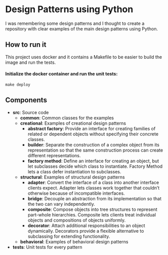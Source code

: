 # Design Patterns using Python #
I was remembering some design patterns and I thought to create a repository with clear examples of the main design patterns using Python.


## How to run it
This project uses docker and it contains a Makefile to be easier to build the image and run the tests.
#### Initialize the docker container and run the unit tests:
`make deploy`


## Components
* **src**: Source code
    * **common**: Common classes for the examples
    * **creational**: Examples of creational design patterns
        * **abstract factory**: Provide an interface for creating families of related or dependent objects without specifying their concrete classes.
        * **builder**: Separate the construction of a complex object from its representation so that the same construction process can create different representations.
        * **factory method**: Define an interface for creating an object, but let subclasses decide which class to instantiate. Factory Method lets a class defer instantiation to subclasses.
    * **structural**: Examples of structural design patterns
        * **adapter**: Convert the interface of a class into another interface clients expect. Adapter lets classes work together that couldn’t otherwise because of incompatible interfaces.
        * **bridge**: Decouple an abstraction from its implementation so that the two can vary independently.
        * **composite**: Compose objects into tree structures to represent part-whole hierarchies. Composite lets clients treat individual objects and compositions of objects uniformly.
        * **decorator**: Attach additional responsibilities to an object dynamically. Decorators provide a flexible alternative to subclassing for extending functionality.
    * **behavioral**: Examples of behavioral design patterns
* **tests**: Unit tests for every pattern
